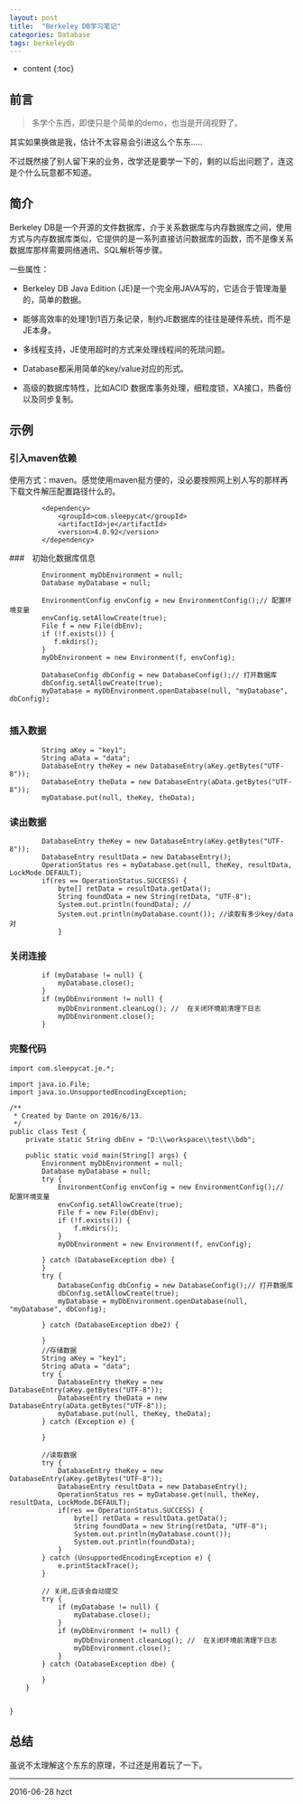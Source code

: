```yaml
---
layout: post
title:  "Berkeley DB学习笔记"
categories: Database
tags: berkeleydb
---
```


* content
{:toc}

## 前言

> 多学个东西，即使只是个简单的demo，也当是开阔视野了。

其实如果换做是我，估计不太容易会引进这么个东东.....

不过既然接了别人留下来的业务，改学还是要学一下的，剩的以后出问题了，连这是个什么玩意都不知道。




## 简介

Berkeley DB是一个开源的文件数据库，介于关系数据库与内存数据库之间，使用方式与内存数据库类似，它提供的是一系列直接访问数据库的函数，而不是像关系数据库那样需要网络通讯、SQL解析等步骤。

一些属性：

- Berkeley DB Java Edition (JE)是一个完全用JAVA写的，它适合于管理海量的，简单的数据。

- 能够高效率的处理1到1百万条记录，制约JE数据库的往往是硬件系统，而不是JE本身。

- 多线程支持，JE使用超时的方式来处理线程间的死琐问题。

- Database都采用简单的key/value对应的形式。

- 高级的数据库特性，比如ACID 数据库事务处理，细粒度锁，XA接口，热备份以及同步复制。

## 示例

### 引入maven依赖

使用方式：maven。感觉使用maven挺方便的，没必要按照网上别人写的那样再下载文件解压配置路径什么的。

```
        <dependency>
            <groupId>com.sleepycat</groupId>
            <artifactId>je</artifactId>
            <version>4.0.92</version>
        </dependency>
```

###　初始化数据库信息

```
        Environment myDbEnvironment = null;
        Database myDatabase = null;

        EnvironmentConfig envConfig = new EnvironmentConfig();// 配置环境变量
        envConfig.setAllowCreate(true);
        File f = new File(dbEnv);
        if (!f.exists()) {
           f.mkdirs();
        }
        myDbEnvironment = new Environment(f, envConfig);

        DatabaseConfig dbConfig = new DatabaseConfig();// 打开数据库
        dbConfig.setAllowCreate(true);
        myDatabase = myDbEnvironment.openDatabase(null, "myDatabase", dbConfig);


```

### 插入数据

```
        String aKey = "key1";
        String aData = "data";
        DatabaseEntry theKey = new DatabaseEntry(aKey.getBytes("UTF-8"));
        DatabaseEntry theData = new DatabaseEntry(aData.getBytes("UTF-8"));
        myDatabase.put(null, theKey, theData);
```

### 读出数据

```
        DatabaseEntry theKey = new DatabaseEntry(aKey.getBytes("UTF-8"));
        DatabaseEntry resultData = new DatabaseEntry();
        OperationStatus res = myDatabase.get(null, theKey, resultData, LockMode.DEFAULT);
        if(res == OperationStatus.SUCCESS) {
            byte[] retData = resultData.getData();
            String foundData = new String(retData, "UTF-8");
            System.out.println(foundData); //
            System.out.println(myDatabase.count()); //读取有多少key/data对
            }
```

### 关闭连接


```
        if (myDatabase != null) {
            myDatabase.close();
        }
        if (myDbEnvironment != null) {
            myDbEnvironment.cleanLog(); //  在关闭环境前清理下日志
            myDbEnvironment.close();
        }
```

### **完整代码**

```
import com.sleepycat.je.*;

import java.io.File;
import java.io.UnsupportedEncodingException;

/**
 * Created by Dante on 2016/6/13.
 */
public class Test {
    private static String dbEnv = "D:\\workspace\\test\\bdb";

    public static void main(String[] args) {
        Environment myDbEnvironment = null;
        Database myDatabase = null;
        try {
            EnvironmentConfig envConfig = new EnvironmentConfig();// 配置环境变量
            envConfig.setAllowCreate(true);
            File f = new File(dbEnv);
            if (!f.exists()) {
                f.mkdirs();
            }
            myDbEnvironment = new Environment(f, envConfig);

        } catch (DatabaseException dbe) {
        }
        try {
            DatabaseConfig dbConfig = new DatabaseConfig();// 打开数据库
            dbConfig.setAllowCreate(true);
            myDatabase = myDbEnvironment.openDatabase(null, "myDatabase", dbConfig);

        } catch (DatabaseException dbe2) {

        }
        //存储数据
        String aKey = "key1";
        String aData = "data";
        try {
            DatabaseEntry theKey = new DatabaseEntry(aKey.getBytes("UTF-8"));
            DatabaseEntry theData = new DatabaseEntry(aData.getBytes("UTF-8"));
            myDatabase.put(null, theKey, theData);
        } catch (Exception e) {

        }

        //读取数据
        try {
            DatabaseEntry theKey = new DatabaseEntry(aKey.getBytes("UTF-8"));
            DatabaseEntry resultData = new DatabaseEntry();
            OperationStatus res = myDatabase.get(null, theKey, resultData, LockMode.DEFAULT);
            if(res == OperationStatus.SUCCESS) {
                byte[] retData = resultData.getData();
                String foundData = new String(retData, "UTF-8");
                System.out.println(myDatabase.count());
                System.out.println(foundData);
            }
        } catch (UnsupportedEncodingException e) {
            e.printStackTrace();
        }

        // 关闭,应该会自动提交
        try {
            if (myDatabase != null) {
                myDatabase.close();
            }
            if (myDbEnvironment != null) {
                myDbEnvironment.cleanLog(); //  在关闭环境前清理下日志
                myDbEnvironment.close();
            }
        } catch (DatabaseException dbe) {

        }
    }


}
```

## 总结

虽说不太理解这个东东的原理，不过还是用着玩了一下。

***
2016-06-28 hzct
